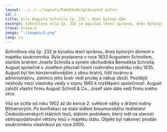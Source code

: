 ```yaml
---
layout: ../../../layouts/PamatkaSingleLayout.astro
id: 2
title: Vila Augusta Schrolla čp. 232 – dnes bytový dům
excerpt: Schrollova vila čp. 232 je bývalou lesní správou, dnes bytovým domem v majetku soukromníka. Byla postavena v roce 1833 Augustem Schrollem, starším bratrem Josefa Schrolla a synem obchodníka Benedikta Schrolla.
trasa: trasa-a
image: "./images/2.png"
lang: cs
---
```


Schrollova vila čp. 232 je bývalou lesní správou, dnes bytovým domem v majetku soukromníka. Byla postavena v roce 1833 Augustem Schrollem, starším bratrem Josefa Schrolla a synem obchodníka Benedikta Schrolla. August společně s Josefem převzali řízení rodinného podniku roku 1835. August byl tím konzervativnějším z obou bratrů, řídil továrnu a administrativu, zatímco jeho bratr vedl prodej a nákup zboží. Pozdější neshody mezi vlastníky vedly v srpnu 1865 k rozštěpení společnosti. August založil vlastní firmu August Schroll & Co., Josef sám dále vedl firmu svého otce.

Vila se ocitla od roku 1902 až do konce 2. světové války v držení rodiny Bittnerových. Po konfiskaci se stala sídlem broumovského ředitelství Československých státních lesů, státním podnikem, který měl na starosti obhospodařování většiny lesů v majetku státu. Objekt byl nakonec prodán soukromému vlastníkovi po roce 2000.



